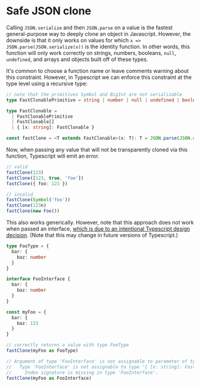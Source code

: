 # Safe JSON clone

Calling `JSON.serialize` and then `JSON.parse` on a value is the fastest general-purpose way to deeply clone an object in Javascript. However, the downside is that it only works on values for which `x => JSON.parse(JSON.serialize(x))` is the identity function. In other words, this function will only work correctly on strings, numbers, booleans, `null`, `undefined`, and arrays and objects built off of these types.

It's common to choose a function name or leave comments warning about this constraint. However, in Typescript we can enforce this constraint at the type level using a recursive type:

```typescript
// note that the primitives Symbol and BigInt are not serializable
type FastClonablePrimitive = string | number | null | undefined | boolean

type FastClonable =
  | FastClonablePrimitive
  | FastClonable[]
  | { [x: string]: FastClonable }

const fastClone = <T extends FastClonable>(x: T): T = JSON.parse(JSON.serialize(x))
```

Now, when passing any value that will not be transparently cloned via this function, Typescript will emit an error.

```typescript
// valid
fastClone(123)
fastClone([123, true, 'foo'])
fastClone({ foo: 123 })

// invalid
fastClone(Symbol('foo'))
fastClone(123n)
fastClone(new Foo())
```

This also works generically. However, note that this approach does not work when passed an interface, [which is due to an intentional Typescript design decision](https://github.com/microsoft/TypeScript/issues/15300#issuecomment-332366024). (Note that this may change in future versions of Typescript.)

```typescript
type FooType = {
  bar: {
    baz: number
  }
}

interface FooInterface {
  bar: {
    baz: number
  }
}

const myFoo = {
  bar: {
    baz: 123
  }
}

// correctly returns a value with type FooType
fastClone(myFoo as FooType)

// Argument of type 'FooInterface' is not assignable to parameter of type 'FastClonable'.
//   Type 'FooInterface' is not assignable to type '{ [x: string]: FastClonable; }'.
//     Index signature is missing in type 'FooInterface'.
fastClone(myFoo as FooInterface)
```
